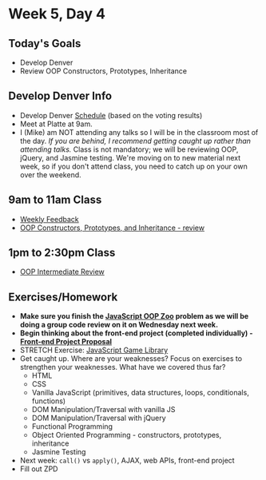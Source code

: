 # Week 5, Day 4

## Today's Goals

- Develop Denver
- Review OOP Constructors, Prototypes, Inheritance

## Develop Denver Info

- Develop Denver [Schedule](https://docs.google.com/a/galvanize.com/spreadsheets/d/1pCgT8TxKH-265IPpWVXhAA1blT4yL3-QQ0dbpq9f3us/edit?usp=sharing) (based on the voting results)
- Meet at Platte at 9am.
- I (Mike) am NOT attending any talks so I will be in the classroom most of the day. *If you are behind, I recommend getting caught up rather than attending talks.* Class is not mandatory; we will be reviewing OOP, jQuery, and Jasmine testing. We're moving on to new material next week, so if you don't attend class, you need to catch up on your own over the weekend.

## 9am to 11am Class

- [Weekly Feedback](https://docs.google.com/a/galvanize.com/forms/d/1kL57qsZMNCvI0cexTntO2ftDddYtLGiWGik_JXJW9hY/viewform)
- [OOP Constructors, Prototypes, and Inheritance - review](https://github.com/gSchool/g11-course-curriculum/tree/master/week05/05_lectures/js-oop-basics-review)

## 1pm to 2:30pm Class

- [OOP Intermediate Review](https://github.com/gSchool/g11-course-curriculum/tree/master/week05/05_lectures/js-oop-intermediate-review)

## Exercises/Homework

- **Make sure you finish the [JavaScript OOP Zoo](https://github.com/gSchool/g11-course-curriculum/tree/master/week05/05_exercises/js-oop-zoo) problem as we will be doing a group code review on it on Wednesday next week.**
- **Begin thinking about the front-end project (completed individually) - [Front-end Project Proposal](https://github.com/gSchool/g11-course-curriculum/blob/master/resources/front-end-project-proposal.md)**
- STRETCH Exercise: [JavaScript Game Library](https://github.com/gSchool/g11-course-curriculum/tree/master/week05/05_exercises/js-game-library)
- Get caught up. Where are your weaknesses? Focus on exercises to strengthen your weaknesses. What have we covered thus far?
  - HTML
  - CSS
  - Vanilla JavaScript (primitives, data structures, loops, conditionals, functions)
  - DOM Manipulation/Traversal with vanilla JS
  - DOM Manipulation/Traversal with jQuery
  - Functional Programming
  - Object Oriented Programming - constructors, prototypes, inheritance
  - Jasmine Testing
- Next week: `call()` vs `apply()`, AJAX, web APIs, front-end project
- Fill out ZPD
